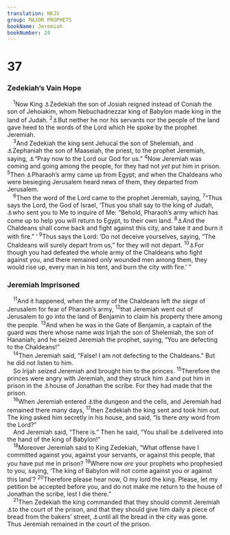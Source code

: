 ```yaml
---
translation: NKJV
group: MAJOR PROPHETS
bookName: Jeremiah 
bookNumber: 24
---
```


<div class="title"><h1>37</h1><h3>Zedekiah’s Vain Hope</h3></div>
<span class="verse gie_37_1"> <sup>1</sup>Now King <a data-toggle="tooltip" data-placement="bottom" title="2 Kin. 24:17; 1 Chr. 3:15; 2 Chr. 36:10; Jer. 22:24">⚓</a>Zedekiah the son of Josiah reigned instead of Coniah the son of Jehoiakim, whom Nebuchadnezzar king of Babylon made king in the land of Judah. </span>
<span class="verse gie_37_2"><sup>2</sup><a data-toggle="tooltip" data-placement="bottom" title="2 Kin. 24:19, 20; 2 Chr. 36:12–16; (Prov. 29:12)">⚓</a>But neither he nor his servants nor the people of the land gave heed to the words of the Lord which He spoke by the prophet Jeremiah.<br/></span>
<span class="verse gie_37_3"> <sup>3</sup>And Zedekiah the king sent Jehucal the son of Shelemiah, and <a data-toggle="tooltip" data-placement="bottom" title="Jer. 21:1, 2; 29:25; 52:24">⚓</a>Zephaniah the son of Maaseiah, the priest, to the prophet Jeremiah, saying, <a data-toggle="tooltip" data-placement="bottom" title="1 Kin. 13:6; Jer. 42:2; Acts 8:24">⚓</a>“Pray now to the Lord our God for us.” </span>
<span class="verse gie_37_4"><sup>4</sup>Now Jeremiah was coming and going among the people, for they had not <i>yet</i> put him in prison. </span>
<span class="verse gie_37_5"><sup>5</sup>Then <a data-toggle="tooltip" data-placement="bottom" title="2 Kin. 24:7; Jer. 37:7; Ezek. 17:15">⚓</a>Pharaoh’s army came up from Egypt; and when the Chaldeans who were besieging Jerusalem heard news of them, they departed from Jerusalem.<br/></span>
<span class="verse gie_37_6"> <sup>6</sup>Then the word of the Lord came to the prophet Jeremiah, saying, </span>
<span class="verse gie_37_7"><sup>7</sup>“Thus says the Lord, the God of Israel, ‘Thus you shall say to the king of Judah, <a data-toggle="tooltip" data-placement="bottom" title="Is. 36:6; Jer. 21:2; Ezek. 17:17">⚓</a>who sent you to Me to inquire of Me: “Behold, Pharaoh’s army which has come up to help you will return to Egypt, to their own land. </span>
<span class="verse gie_37_8"><sup>8</sup><a data-toggle="tooltip" data-placement="bottom" title="2 Chr. 36:19; Jer. 34:22">⚓</a>And the Chaldeans shall come back and fight against this city, and take it and burn it with fire.” ’ </span>
<span class="verse gie_37_9"><sup>9</sup>Thus says the Lord: ‘Do not deceive yourselves, saying, “The Chaldeans will surely depart from us,” for they will not depart. </span>
<span class="verse gie_37_10"><sup>10</sup><a data-toggle="tooltip" data-placement="bottom" title="Lev. 26:36–38; Is. 30:17; Jer. 21:4, 5">⚓</a>For though you had defeated the whole army of the Chaldeans who fight against you, and there remained <i>only</i> wounded men among them, they would rise up, every man in his tent, and burn the city with fire.’ ”<br/></span>
<div class="title"><h3>Jeremiah Imprisoned</h3></div>
<span class="verse gie_37_11"> <sup>11</sup>And it happened, when the army of the Chaldeans left <i>the</i> <i>siege</i> of Jerusalem for fear of Pharaoh’s army, </span>
<span class="verse gie_37_12"><sup>12</sup>that Jeremiah went out of Jerusalem to go into the land of Benjamin to claim his property there among the people. </span>
<span class="verse gie_37_13"><sup>13</sup>And when he was in the Gate of Benjamin, a captain of the guard <i>was</i> there whose name <i>was</i> Irijah the son of Shelemiah, the son of Hananiah; and he seized Jeremiah the prophet, saying, “You are defecting to the Chaldeans!”<br/></span>
<span class="verse gie_37_14"> <sup>14</sup>Then Jeremiah said, “False! I am not defecting to the Chaldeans.” But he did not listen to him.<br/> So Irijah seized Jeremiah and brought him to the princes. </span>
<span class="verse gie_37_15"><sup>15</sup>Therefore the princes were angry with Jeremiah, and they struck him <a data-toggle="tooltip" data-placement="bottom" title="Jer. 20:2; (Matt. 21:35)">⚓</a>and put him in prison in the <a data-toggle="tooltip" data-placement="bottom" title="Gen. 39:20; 2 Chr. 16:10; 18:26; Jer. 38:26; Acts 5:18">⚓</a>house of Jonathan the scribe. For they had made that the prison.<br/></span>
<span class="verse gie_37_16"> <sup>16</sup>When Jeremiah entered <a data-toggle="tooltip" data-placement="bottom" title="Jer. 38:6">⚓</a>the dungeon and the cells, and Jeremiah had remained there many days, </span>
<span class="verse gie_37_17"><sup>17</sup>then Zedekiah the king sent and took him <i>out.</i> The king asked him secretly in his house, and said, “Is there <i>any</i> word from the Lord?”<br/> And Jeremiah said, “There is.” Then he said, “You shall be <a data-toggle="tooltip" data-placement="bottom" title="2 Kin. 25:4–7; Jer. 21:7; Ezek. 12:12, 13; 17:19–21">⚓</a>delivered into the hand of the king of Babylon!”<br/></span>
<span class="verse gie_37_18"> <sup>18</sup>Moreover Jeremiah said to King Zedekiah, “What offense have I committed against you, against your servants, or against this people, that you have put me in prison? </span>
<span class="verse gie_37_19"><sup>19</sup>Where now <i>are</i> your prophets who prophesied to you, saying, ‘The king of Babylon will not come against you or against this land’? </span>
<span class="verse gie_37_20"><sup>20</sup>Therefore please hear now, O my lord the king. Please, let my petition be accepted before you, and do not make me return to the house of Jonathan the scribe, lest I die there.”<br/></span>
<span class="verse gie_37_21"> <sup>21</sup>Then Zedekiah the king commanded that they should commit Jeremiah <a data-toggle="tooltip" data-placement="bottom" title="Jer. 32:2; 38:13, 28">⚓</a>to the court of the prison, and that they should give him daily a piece of bread from the bakers’ street, <a data-toggle="tooltip" data-placement="bottom" title="2 Kin. 25:3; Jer. 38:9; 52:6">⚓</a>until all the bread in the city was gone. Thus Jeremiah remained in the court of the prison.<br/></span>
